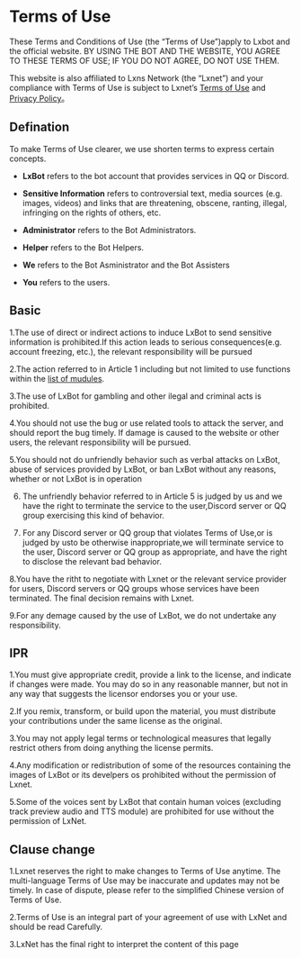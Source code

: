 # Terms of Use

These Terms and Conditions of Use (the “Terms of Use”)apply to Lxbot and the official website. BY USING THE BOT AND THE WEBSITE, YOU AGREE TO THESE TERMS OF USE; IF YOU DO NOT AGREE, DO NOT USE THEM. 

This website is also affiliated to Lxns Network (the “Lxnet”) and your compliance with Terms of Use is subject to Lxnet’s [Terms of Use](https://blog.lxns.org/terms-of-use) and [Privacy Policy](https://blog.lxns.org/privacy-policy)。

## Defination

To make Terms of Use clearer, we use shorten terms to express certain concepts.

- **LxBot** refers to the bot account that provides services in QQ or Discord. 

- **Sensitive Information** refers to controversial text, media sources (e.g. images, videos) and links that are threatening, obscene, ranting, illegal, infringing on the rights of others, etc. 

- **Administrator** refers to the Bot Administrators.

- **Helper** refers to the Bot Helpers.

- **We** refers to the Bot Asministrator and the Bot Assisters

- **You** refers to the users.

## Basic

1.The use of direct or indirect actions to induce LxBot to send sensitive information is prohibited.If this action leads to serious consequences(e.g. account freezing, etc.), the relevant responsibility will be pursued

2.The action referred to in Article 1 including but not limited to use functions within the [list of mudules](/module/).

3.The use of LxBot for gambling and other ilegal and criminal acts is prohibited. 

4.You should not use the bug or use related tools to attack the server, and should report the bug timely. If damage is caused to the website or other users, the relevant responsibility will be pursued.

5.You should not do unfriendly behavior such as verbal attacks on LxBot, abuse of services provided by LxBot, or ban LxBot without any reasons, whether or not LxBot is in operation

6. The unfriendly behavior referred to in Article 5 is judged by us and we have the right to terminate the service to the user,Discord server or QQ group exercising this kind of behavior.

7. For any Discord server or QQ group that violates Terms of Use,or is judged by usto be otherwise inappropriate,we will terminate service to the user, Discord server or QQ group as appropriate, and have the right to disclose the relevant bad behavior. 

8.You have the ritht to negotiate with Lxnet or the relevant service provider for users, Discord servers or QQ groups whose services have been terminated. The final decision remains with Lxnet.

9.For any demage caused by the use of LxBot, we do not undertake any responsibility.

## IPR

1.You must give appropriate credit, provide a link to the license, and indicate if changes were made. You may do so in any reasonable manner, but not in any way that suggests the licensor endorses you or your use.

2.If you remix, transform, or build upon the material, you must distribute your contributions under the same license as the original.

3.You may not apply legal terms or technological measures that legally restrict others from doing anything the license permits.

4.Any modification or redistribution of some of the resources containing the images of LxBot or its develpers os prohibited without the permission of Lxnet.

5.Some of the voices sent by LxBot that contain human voices (excluding track preview audio and TTS module) are prohibited for use without the permission of LxNet.

## Clause change

1.Lxnet reserves the right to make changes to Terms of Use anytime. The multi-language Terms of Use may be inaccurate and updates may not be timely. In case of dispute, please refer to the simplified Chinese version of Terms of Use.

2.Terms of Use is an integral part of your agreement of use with LxNet and should be read Carefully.

3.LxNet has the final right to interpret the content of this page
